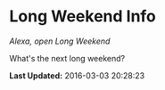 # Long Weekend Info
*Alexa, open Long Weekend*

What's the next long weekend?

**Last Updated:** 2016-03-03 20:28:23